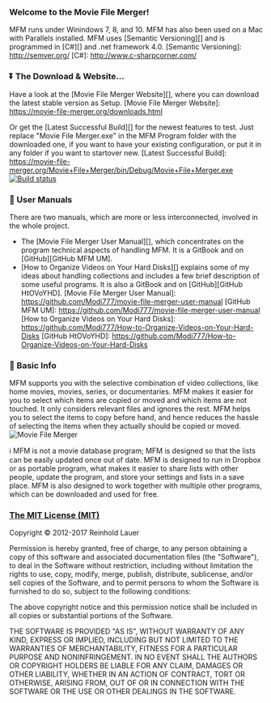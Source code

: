 ### Welcome to the Movie File Merger!
MFM runs under Winindows 7, 8, and 10.  MFM has also been used on a Mac with Parallels installed.
MFM uses [Semantic Versioning][] and is programmed in [C#][] and .net framework 4.0.
[Semantic Versioning]: http://semver.org/
[C#]: http://www.c-sharpcorner.com/

### :arrow_double_down: The Download & Website...
Have a look at the [Movie File Merger Website][], where you can download the latest stable version as Setup.
[Movie File Merger Website]: https://movie-file-merger.org/downloads.html

Or get the [Latest Successful Build][] for the newest features to test.  Just replace "Movie File Merger.exe" in the MFM Program folder with the downloaded one, if you want to have your existing configuration, or put it in any folder if you want to startover new.
[Latest Successful Build]: https://movie-file-merger.org/Movie+File+Merger/bin/Debug/Movie+File+Merger.exe
[![Build status](https://ci.appveyor.com/api/projects/status/j2l1vfyagkq6dsdu?svg=true)](https://ci.appveyor.com/project/Modi/movie-file-merger)

### :book: User Manuals
There are two manuals, which are more or less interconnected, involved in the whole project.

- The [Movie File Merger User Manual][], which concentrates on the program technical aspects of handling MFM.  It is a GitBook and on [GitHub][GitHub MFM UM].
- [How to Organize Videos on Your Hard Disks][] explains some of my ideas about handling collections and includes a few brief description of some useful programs.  It is also a GitBook and on [GitHub][GitHub HtOVoYHD].
[Movie File Merger User Manual]: https://github.com/Modi777/movie-file-merger-user-manual
[GitHub MFM UM]: https://github.com/Modi777/movie-file-merger-user-manual
[How to Organize Videos on Your Hard Disks]: https://github.com/Modi777/How-to-Organize-Videos-on-Your-Hard-Disks
[GitHub HtOVoYHD]: https://github.com/Modi777/How-to-Organize-Videos-on-Your-Hard-Disks

### :sunflower: Basic Info  
MFM supports you with the selective combination of video collections, like home movies, movies, series, or documentaries.
MFM makes it easier for you to select which items are copied or moved and which items are not touched.  It only considers relevant files and ignores the rest. MFM helps you to select the items to copy before hand, and hence reduces the hassle of selecting the items when they actually should be copied or moved.
![Movie File Merger](https://movie-file-merger.org/images/MFM.gif)

:information_source: MFM is not a movie database program; MFM is designed so that the lists can be easily updated once out of date.  MFM is designed to run in Dropbox or as portable program, what makes it easier to share lists with other people, update the program, and store your settings and lists in a save place.  MFM is also designed to work together with multiple other programs, which can be downloaded and used for free.

### [The MIT License (MIT)](http://opensource.org/licenses/MIT)

Copyright :copyright: 2012-2017 Reinhold Lauer

Permission is hereby granted, free of charge, to any person obtaining a copy
of this software and associated documentation files (the "Software"), to deal
in the Software without restriction, including without limitation the rights
to use, copy, modify, merge, publish, distribute, sublicense, and/or sell
copies of the Software, and to permit persons to whom the Software is
furnished to do so, subject to the following conditions:

The above copyright notice and this permission notice shall be included in all
copies or substantial portions of the Software.

THE SOFTWARE IS PROVIDED "AS IS", WITHOUT WARRANTY OF ANY KIND, EXPRESS OR
IMPLIED, INCLUDING BUT NOT LIMITED TO THE WARRANTIES OF MERCHANTABILITY,
FITNESS FOR A PARTICULAR PURPOSE AND NONINFRINGEMENT. IN NO EVENT SHALL THE
AUTHORS OR COPYRIGHT HOLDERS BE LIABLE FOR ANY CLAIM, DAMAGES OR OTHER
LIABILITY, WHETHER IN AN ACTION OF CONTRACT, TORT OR OTHERWISE, ARISING FROM,
OUT OF OR IN CONNECTION WITH THE SOFTWARE OR THE USE OR OTHER DEALINGS IN THE
SOFTWARE.
